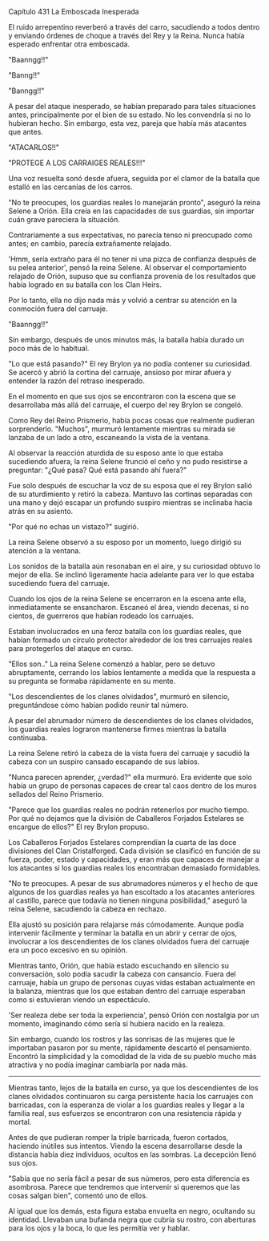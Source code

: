 
Capítulo 431 La Emboscada Inesperada

El ruido arrepentino reverberó a través del carro, sacudiendo a todos dentro y enviando órdenes de choque a través del Rey y la Reina. Nunca había esperado enfrentar otra emboscada.

"Baanngg!!"

"Banng!!"

"Banngg!!"

A pesar del ataque inesperado, se habían preparado para tales situaciones antes, principalmente por el bien de su estado. No les convendría si no lo hubieran hecho. Sin embargo, esta vez, pareja que había más atacantes que antes.

"ATACARLOS!!"

"PROTEGE A LOS CARRAIGES REALES!!!"

Una voz resuelta sonó desde afuera, seguida por el clamor de la batalla que estalló en las cercanías de los carros.

"No te preocupes, los guardias reales lo manejarán pronto", aseguró la reina Selene a Orión. Ella creía en las capacidades de sus guardias, sin importar cuán grave pareciera la situación.

Contrariamente a sus expectativas, no parecía tenso ni preocupado como antes; en cambio, parecía extrañamente relajado.

'Hmm, sería extraño para él no tener ni una pizca de confianza después de su pelea anterior', pensó la reina Selene. Al observar el comportamiento relajado de Orión, supuso que su confianza provenía de los resultados que había logrado en su batalla con los Clan Heirs.

Por lo tanto, ella no dijo nada más y volvió a centrar su atención en la conmoción fuera del carruaje.

"Baanngg!!"

Sin embargo, después de unos minutos más, la batalla había durado un poco más de lo habitual.

"Lo que está pasando?" El rey Brylon ya no podía contener su curiosidad. Se acercó y abrió la cortina del carruaje, ansioso por mirar afuera y entender la razón del retraso inesperado.

En el momento en que sus ojos se encontraron con la escena que se desarrollaba más allá del carruaje, el cuerpo del rey Brylon se congeló.

Como Rey del Reino Prismerio, había pocas cosas que realmente pudieran sorprenderlo. "Muchos", murmuró lentamente mientras su mirada se lanzaba de un lado a otro, escaneando la vista de la ventana.

Al observar la reacción aturdida de su esposo ante lo que estaba sucediendo afuera, la reina Selene frunció el ceño y no pudo resistirse a preguntar: "¿Qué pasa? Qué está pasando ahí fuera?"

Fue solo después de escuchar la voz de su esposa que el rey Brylon salió de su aturdimiento y retiró la cabeza. Mantuvo las cortinas separadas con una mano y dejó escapar un profundo suspiro mientras se inclinaba hacia atrás en su asiento.

"Por qué no echas un vistazo?" sugirió.

La reina Selene observó a su esposo por un momento, luego dirigió su atención a la ventana.

Los sonidos de la batalla aún resonaban en el aire, y su curiosidad obtuvo lo mejor de ella. Se inclinó ligeramente hacia adelante para ver lo que estaba sucediendo fuera del carruaje.

Cuando los ojos de la reina Selene se encerraron en la escena ante ella, inmediatamente se ensancharon. Escaneó el área, viendo decenas, si no cientos, de guerreros que habían rodeado los carruajes.

Estaban involucrados en una feroz batalla con los guardias reales, que habían formado un círculo protector alrededor de los tres carruajes reales para protegerlos del ataque en curso.

"Ellos son.." La reina Selene comenzó a hablar, pero se detuvo abruptamente, cerrando los labios lentamente a medida que la respuesta a su pregunta se formaba rápidamente en su mente.

"Los descendientes de los clanes olvidados", murmuró en silencio, preguntándose cómo habían podido reunir tal número.

A pesar del abrumador número de descendientes de los clanes olvidados, los guardias reales lograron mantenerse firmes mientras la batalla continuaba.

La reina Selene retiró la cabeza de la vista fuera del carruaje y sacudió la cabeza con un suspiro cansado escapando de sus labios.

"Nunca parecen aprender, ¿verdad?" ella murmuró. Era evidente que solo había un grupo de personas capaces de crear tal caos dentro de los muros sellados del Reino Prismerio.

"Parece que los guardias reales no podrán retenerlos por mucho tiempo. Por qué no dejamos que la división de Caballeros Forjados Estelares se encargue de ellos?" El rey Brylon propuso.

Los Caballeros Forjados Estelares comprendían la cuarta de las doce divisiones del Clan Cristalforged. Cada división se clasificó en función de su fuerza, poder, estado y capacidades, y eran más que capaces de manejar a los atacantes si los guardias reales los encontraban demasiado formidables.

"No te preocupes. A pesar de sus abrumadores números y el hecho de que algunos de los guardias reales ya han escoltado a los atacantes anteriores al castillo, parece que todavía no tienen ninguna posibilidad," aseguró la reina Selene, sacudiendo la cabeza en rechazo.

Ella ajustó su posición para relajarse más cómodamente. Aunque podía intervenir fácilmente y terminar la batalla en un abrir y cerrar de ojos, involucrar a los descendientes de los clanes olvidados fuera del carruaje era un poco excesivo en su opinión.

Mientras tanto, Orión, que había estado escuchando en silencio su conversación, solo podía sacudir la cabeza con cansancio. Fuera del carruaje, había un grupo de personas cuyas vidas estaban actualmente en la balanza, mientras que los que estaban dentro del carruaje esperaban como si estuvieran viendo un espectáculo.

'Ser realeza debe ser toda la experiencia', pensó Orión con nostalgia por un momento, imaginando cómo sería si hubiera nacido en la realeza.

Sin embargo, cuando los rostros y las sonrisas de las mujeres que le importaban pasaron por su mente, rápidamente descartó el pensamiento. Encontró la simplicidad y la comodidad de la vida de su pueblo mucho más atractiva y no podía imaginar cambiarla por nada más.

---

Mientras tanto, lejos de la batalla en curso, ya que los descendientes de los clanes olvidados continuaron su carga persistente hacia los carruajes con barricadas, con la esperanza de violar a los guardias reales y llegar a la familia real, sus esfuerzos se encontraron con una resistencia rápida y mortal.

Antes de que pudieran romper la triple barricada, fueron cortados, haciendo inútiles sus intentos. Viendo la escena desarrollarse desde la distancia había diez individuos, ocultos en las sombras. La decepción llenó sus ojos.

"Sabía que no sería fácil a pesar de sus números, pero esta diferencia es asombrosa. Parece que tendremos que intervenir si queremos que las cosas salgan bien", comentó uno de ellos.

Al igual que los demás, esta figura estaba envuelta en negro, ocultando su identidad. Llevaban una bufanda negra que cubría su rostro, con aberturas para los ojos y la boca, lo que les permitía ver y hablar.
